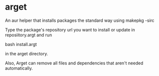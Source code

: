 # arget
An aur helper that installs packages the standard way using makepkg -sirc

Type the package's repository url you want to install or update in reposiitory.argt and run

bash install.argt

in the arget directory.

Also, Arget can remove all files and dependencies that aren't needed automatically.
